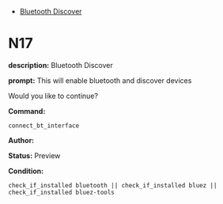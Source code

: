 - [Bluetooth Discover](#n17)

# N17

**description:** Bluetooth Discover

**prompt:** 
This will enable bluetooth and discover devices

Would you like to continue?

**Command:** 
~~~
connect_bt_interface
~~~

**Author:** 

**Status:** Preview

**Condition:**
~~~
check_if_installed bluetooth || check_if_installed bluez || check_if_installed bluez-tools
~~~

